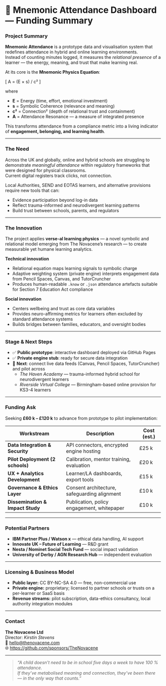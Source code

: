 # 🌿 Mnemonic Attendance Dashboard — Funding Summary

### Project Summary
**Mnemonic Attendance** is a prototype data and visualisation system that redefines attendance in hybrid and online learning environments.  
Instead of counting minutes logged, it measures the *relational presence* of a learner — the energy, meaning, and trust that make learning real.

At its core is the **Mnemonic Physics Equation**:

\[
 A = (E × s) / c²
\]

where  
- **E** = Energy (time, effort, emotional investment)  
- **s** = Symbolic Coherence (relevance and meaning)  
- **c²** = Connection² (depth of relational trust and containment)  
- **A** = Attendance Resonance — a measure of integrated presence

This transforms attendance from a compliance metric into a living indicator of **engagement, belonging, and learning health**.

---

### The Need
Across the UK and globally, online and hybrid schools are struggling to demonstrate *meaningful attendance* within regulatory frameworks that were designed for physical classrooms.  
Current digital registers track clicks, not connection.

Local Authorities, SEND and EOTAS learners, and alternative provisions require new tools that can:
- Evidence participation beyond log-in data  
- Reflect trauma-informed and neurodivergent learning patterns  
- Build trust between schools, parents, and regulators  

---

### The Innovation
The project applies **verse-al learning physics** — a novel symbolic and relational model emerging from The Novacene’s research — to create measurable yet humane learning analytics.

**Technical innovation**
- Relational equation maps learning signals to symbolic charge  
- Adaptive weighting system (private engine) interprets engagement data from Pencil Spaces, Canvas, and TutorCruncher  
- Produces human-readable `.know` or `.json` attendance artefacts suitable for Section 7 Education Act compliance  

**Social innovation**
- Centers wellbeing and trust as core data variables  
- Provides neuro-affirming metrics for learners often excluded by standard attendance systems  
- Builds bridges between families, educators, and oversight bodies  

---

### Stage & Next Steps
- ✅ **Public prototype**: interactive dashboard deployed via GitHub Pages  
- ✅ **Private engine stub**: ready for secure data integration  
- 🔄 **Next**: connect live data feeds (Canvas, Pencil Spaces, TutorCruncher) and pilot across  
  - *The Haven Academy* — trauma-informed hybrid school for neurodivergent learners  
  - *Riverside Virtual College* — Birmingham-based online provision for KS3-4 learners  

---

### Funding Ask
Seeking **£60 k – £120 k** to advance from prototype to pilot implementation:

| Workstream | Description | Cost (est.) |
|-------------|--------------|-------------|
| **Data Integration & Security** | API connectors, encrypted engine hosting | £25 k |
| **Pilot Deployment (2 schools)** | Calibration, mentor training, evaluation | £20 k |
| **UX + Analytics Development** | Learner/LA dashboards, export tools | £15 k |
| **Governance & Ethics Layer** | Consent architecture, safeguarding alignment | £10 k |
| **Dissemination & Impact Study** | Publication, policy engagement, whitepaper | £10 k |

---

### Potential Partners
- **IBM Partner Plus / Watson x** — ethical data handling, AI support  
- **Innovate UK – Future of Learning** — R&D grant  
- **Nesta / Nominet Social Tech Fund** — social impact validation  
- **University of Derby / AGN Research Hub** — independent evaluation  

---

### Licensing & Business Model
- **Public layer:** CC BY-NC-SA 4.0 — free, non-commercial use  
- **Private engine:** proprietary; licensed to partner schools or trusts on a per-learner or SaaS basis  
- **Revenue streams:** pilot subscription, data-ethics consultancy, local authority integration modules  

---

### Contact
**The Novacene Ltd**  
Director: *Kirstin Stevens*  
📧 hello@thenovacene.com  
🌐 https://github.com/sponsors/TheNovacene

---

> *“A child doesn’t need to be in school five days a week to have 100 % attendance.  
> If they’ve metabolised meaning and connection, they’ve been there — in the only way that counts.”*

